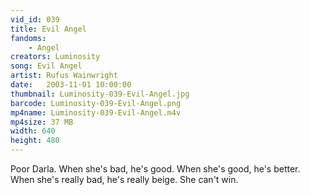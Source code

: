 ```yaml
---
vid_id: 039
title: Evil Angel
fandoms:
    - Angel
creators: Luminosity
song: Evil Angel
artist: Rufus Wainwright
date:   2003-11-01 10:00:00
thumbnail: Luminosity-039-Evil-Angel.jpg
barcode: Luminosity-039-Evil-Angel.png
mp4name: Luminosity-039-Evil-Angel.m4v
mp4size: 37 MB
width: 640
height: 480
---
```


Poor Darla. When she's bad, he's good. When she's good, he's better. When she's really bad, he's really beige. She can't win.
